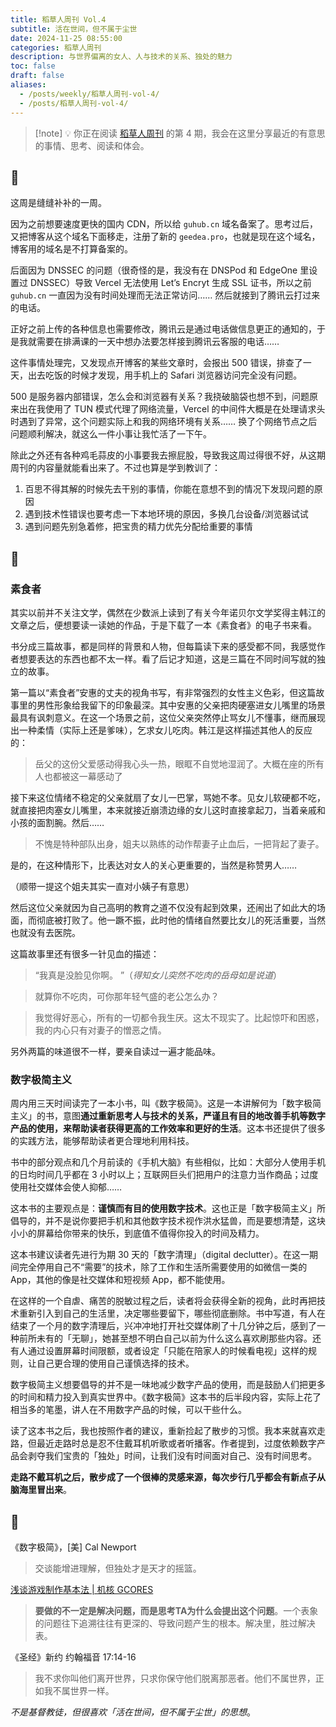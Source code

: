 ```yaml
---
title: 稻草人周刊 Vol.4
subtitle: 活在世间，但不属于尘世
date: 2024-11-25 08:55:00
categories: 稻草人周刊
description: 与世界偏离的女人、人与技术的关系、独处的魅力
toc: false
draft: false
aliases:
  - /posts/weekly/稻草人周刊-vol-4/
  - /posts/稻草人周刊-vol-4/
---
```


> [!note] 💡
> 你正在阅读 [稻草人周刊](/categories/稻草人周刊/) 的第 4 期，我会在这里分享最近的有意思的事情、思考、阅读和体会。

<!--more-->

## 🏃

这周是缝缝补补的一周。

因为之前想要速度更快的国内 CDN，所以给 `guhub.cn` 域名备案了。思考过后，又把博客从这个域名下面移走，注册了新的 `geedea.pro`，也就是现在这个域名，博客用的域名是不打算备案的。

后面因为 DNSSEC 的问题（很奇怪的是，我没有在 DNSPod 和 EdgeOne 里设置过 DNSSEC）导致 Vercel 无法使用 Let’s Encryt 生成 SSL 证书，所以之前 `guhub.cn` 一直因为没有时间处理而无法正常访问…… 然后就接到了腾讯云打过来的电话。

正好之前上传的各种信息也需要修改，腾讯云是通过电话做信息更正的通知的，于是我就需要在排满课的一天中想办法要怎样接到腾讯云客服的电话……

这件事情处理完，又发现点开博客的某些文章时，会报出 500 错误，排查了一天，出去吃饭的时候才发现，用手机上的 Safari 浏览器访问完全没有问题。

500 是服务器内部错误，怎么会和浏览器有关系？我挠破脑袋也想不到，问题原来出在我使用了 TUN 模式代理了网络流量，Vercel 的中间件大概是在处理请求头时遇到了异常，这个问题实际上和我的网络环境有关系…… 换了个网络节点之后问题顺利解决，就这么一件小事让我忙活了一下午。

除此之外还有各种鸡毛蒜皮的小事要我去擦屁股，导致我这周过得很不好，从这期周刊的内容量就能看出来了。不过也算是学到教训了：

1. 百思不得其解的时候先去干别的事情，你能在意想不到的情况下发现问题的原因
2. 遇到技术性错误也要考虑一下本地环境的原因，多换几台设备/浏览器试试
3. 遇到问题先别急着修，把宝贵的精力优先分配给重要的事情

## 🤔

### 素食者

其实以前并不关注文学，偶然在少数派上读到了有关今年诺贝尔文学奖得主韩江的文章之后，便想要读一读她的作品，于是下载了一本《素食者》的电子书来看。

书分成三篇故事，都是同样的背景和人物，但每篇读下来的感受都不同，我感觉作者想要表达的东西也都不太一样。看了后记才知道，这是三篇在不同时间写就的独立的故事。

第一篇以“素食者”安惠的丈夫的视角书写，有非常强烈的女性主义色彩，但这篇故事里的男性形象给我留下的印象最深。其中安惠的父亲把肉硬塞进女儿嘴里的场景最具有讽刺意义。在这一个场景之前，这位父亲突然停止骂女儿不懂事，继而展现出一种柔情（实际上还是爹味），乞求女儿吃肉。韩江是这样描述其他人的反应的：

> 岳父的这份父爱感动得我心头一热，眼眶不自觉地湿润了。大概在座的所有人也都被这一幕感动了

接下来这位情绪不稳定的父亲就扇了女儿一巴掌，骂她不孝。见女儿软硬都不吃，就直接把肉塞女儿嘴里，本来就接近崩溃边缘的女儿这时直接拿起刀，当着亲戚和小孩的面割腕。然后……

> 不愧是特种部队出身，姐夫以熟练的动作帮妻子止血后，一把背起了妻子。

是的，在这种情形下，比表达对女人的关心更重要的，当然是称赞男人……

（顺带一提这个姐夫其实一直对小姨子有意思）

然后这位父亲就因为自己高明的教育之道不仅没有起到效果，还闹出了如此大的场面，而彻底被打败了。他一蹶不振，此时他的情绪自然要比女儿的死活重要，当然也就没有去医院。

这篇故事里还有很多一针见血的描述：

> “我真是没脸见你啊。 ”（*得知女儿突然不吃肉的岳母如是说道*）

> 就算你不吃肉，可你那年轻气盛的老公怎么办？

> 我觉得好恶心，所有的一切都令我生厌。这太不现实了。比起惊吓和困惑，我的内心只有对妻子的憎恶之情。

另外两篇的味道很不一样，要亲自读过一遍才能品味。

### 数字极简主义

周内用三天时间读完了一本小书，叫《数字极简》。这是一本讲解何为「数字极简主义」的书，意图**通过重新思考人与技术的关系，严谨且有目的地改善手机等数字产品的使用，来帮助读者获得更高的工作效率和更好的生活**。这本书还提供了很多的实践方法，能够帮助读者更合理地利用科技。

书中的部分观点和几个月前读的《手机大脑》有些相似，比如：大部分人使用手机的日均时间几乎都在 3 小时以上；互联网巨头们把用户的注意力当作商品；过度使用社交媒体会使人抑郁……

这本书的主要观点是：**谨慎而有目的使用数字技术**。这也正是「数字极简主义」所倡导的，并不是说你要把手机和其他数字技术视作洪水猛兽，而是要想清楚，这块小小的屏幕给你带来的快乐，到底值不值得你投入的时间及精力。

这本书建议读者先进行为期 30 天的「数字清理」（digital declutter）。在这一期间完全停用自己不“需要”的技术，除了工作和生活所需要使用的如微信一类的 App，其他的像是社交媒体和短视频 App，都不能使用。

在这样的一个自虐、痛苦的脱敏过程之后，读者将会获得全新的视角，此时再把技术重新引入到自己的生活里，决定哪些要留下，哪些彻底删除。书中写道，有人在结束了一个月的数字清理后，兴冲冲地打开社交媒体刷了十几分钟之后，感到了一种前所未有的「无聊」，她甚至想不明白自己以前为什么这么喜欢刷那些内容。还有人通过设置屏幕时间限额，或者设定「只能在陪家人的时候看电视」这样的规则，让自己更合理的使用自己谨慎选择的技术。

数字极简主义想要倡导的并不是一味地减少数字产品的使用，而是鼓励人们把更多的时间和精力投入到真实世界中。《数字极简》这本书的后半段内容，实际上花了相当多的笔墨，讲人在不用数字产品的时候，可以干些什么。

读了这本书之后，我也按照作者的建议，重新捡起了散步的习惯。我本来就喜欢走路，但最近走路时总是忍不住戴耳机听歌或者听播客。作者提到，过度依赖数字产品会剥夺我们宝贵的「独处」时间，让我们没有时间面对自己、没有时间思考。

**走路不戴耳机之后，散步成了一个很棒的灵感来源，每次步行几乎都会有新点子从脑海里冒出来**。

## 📒

《数字极简》，[美] Cal Newport

> 交谈能增进理解，但独处才是天才的摇篮。

 [浅谈游戏制作基本法 | 机核 GCORES](https://www.gcores.com/articles/190092)

> **要做的不一定是解决问题，而是思考TA为什么会提出这个问题**。一个表象的问题往下追溯往往有更深的、导致问题产生的根本。解决里，胜过解决表。

《圣经》新约 约翰福音 17:14-16

> 我不求你叫他们离开世界，只求你保守他们脱离那恶者。他们不属世界，正如我不属世界一样。

*不是基督教徒，但很喜欢「活在世间，但不属于尘世」的思想*。
